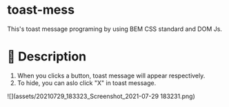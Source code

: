 # toast-mess

This's toast message programing by using BEM CSS standard and DOM Js.

# 🎉️ Description

1. When you clicks a button, toast message will appear respectively.
2. To hide, you can aslo click "X" in toast message.



![](assets/20210729_183323_Screenshot_2021-07-29 183231.png)



